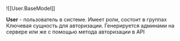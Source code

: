 ![[User.BaseModel]]

**User** - пользователь в системе. Имеет роли, состоит в группах
Ключевая сущность для авторизации.
Генерируется админами на сервере или же с помощью метода авторизации в API